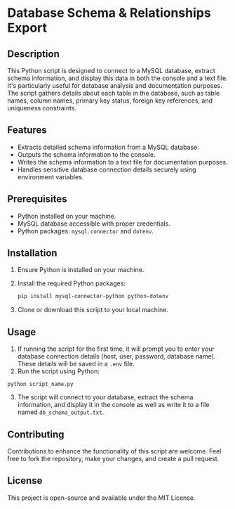
# Database Schema & Relationships Export

## Description
This Python script is designed to connect to a MySQL database, extract schema information, and display this data in both the console and a text file. It's particularly useful for database analysis and documentation purposes. The script gathers details about each table in the database, such as table names, column names, primary key status, foreign key references, and uniqueness constraints.

## Features
- Extracts detailed schema information from a MySQL database.
- Outputs the schema information to the console.
- Writes the schema information to a text file for documentation purposes.
- Handles sensitive database connection details securely using environment variables.

## Prerequisites
- Python installed on your machine.
- MySQL database accessible with proper credentials.
- Python packages: `mysql.connector` and `dotenv`.

## Installation
1. Ensure Python is installed on your machine.
2. Install the required Python packages:

   ```sh
   pip install mysql-connector-python python-dotenv
   ```

3. Clone or download this script to your local machine.

## Usage
1. If running the script for the first time, it will prompt you to enter your database connection details (host, user, password, database name). These details will be saved in a `.env` file.
2. Run the script using Python:

```
python script_name.py
```

3. The script will connect to your database, extract the schema information, and display it in the console as well as write it to a file named `db_schema_output.txt`.

## Contributing
Contributions to enhance the functionality of this script are welcome. Feel free to fork the repository, make your changes, and create a pull request.

## License
This project is open-source and available under the MIT License.
